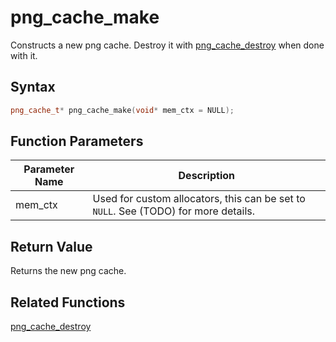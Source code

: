 
# png_cache_make

Constructs a new png cache. Destroy it with [png_cache_destroy](https://github.com/RandyGaul/cute_framework/blob/master/doc/graphics/png_cache/png_cache_destroy.md) when done with it.

## Syntax

```cpp
png_cache_t* png_cache_make(void* mem_ctx = NULL);
```

## Function Parameters

Parameter Name | Description
--- | ---
mem_ctx | Used for custom allocators, this can be set to `NULL`. See (TODO) for more details.

## Return Value

Returns the new png cache.

## Related Functions
  
[png_cache_destroy](https://github.com/RandyGaul/cute_framework/blob/master/doc/graphics/png_cache/png_cache_destroy.md)  
